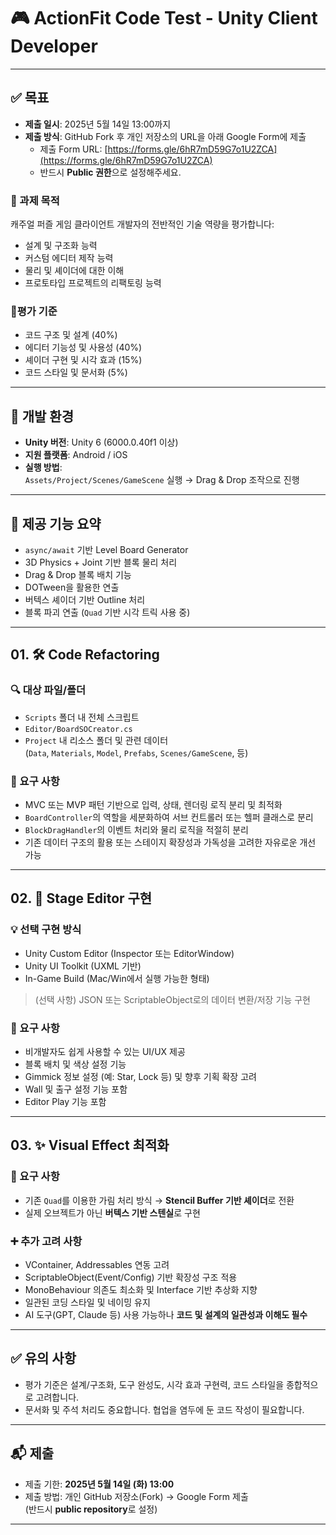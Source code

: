 # 🎮 ActionFit Code Test - Unity Client Developer

---

## ✅ 목표

- **제출 일시**: 2025년 5월 14일 13:00까지  
- **제출 방식**: GitHub Fork 후 개인 저장소의 URL을 아래 Google Form에 제출  
  - 제출 Form URL: [https://forms.gle/6hR7mD59G7o1U2ZCA](https://forms.gle/6hR7mD59G7o1U2ZCA)  
  - 반드시 **Public 권한**으로 설정해주세요.

### 🎯 과제 목적

캐주얼 퍼즐 게임 클라이언트 개발자의 전반적인 기술 역량을 평가합니다:

- 설계 및 구조화 능력
- 커스텀 에디터 제작 능력
- 물리 및 셰이더에 대한 이해
- 프로토타입 프로젝트의 리팩토링 능력

### 📝평가 기준
- 코드 구조 및 설계 (40%) 
- 에디터 기능성 및 사용성 (40%) 
- 셰이더 구현 및 시각 효과 (15%) 
- 코드 스타일 및 문서화 (5%)

---

## 🔧 개발 환경

- **Unity 버전**: Unity 6 (6000.0.40f1 이상)
- **지원 플랫폼**: Android / iOS
- **실행 방법**:  
  `Assets/Project/Scenes/GameScene` 실행 → Drag & Drop 조작으로 진행

---

## 📁 제공 기능 요약

- `async/await` 기반 Level Board Generator
- 3D Physics + Joint 기반 블록 물리 처리
- Drag & Drop 블록 배치 기능
- DOTween을 활용한 연출
- 버텍스 셰이더 기반 Outline 처리
- 블록 파괴 연출 (`Quad` 기반 시각 트릭 사용 중)

---

## 01. 🛠️ Code Refactoring

### 🔍 대상 파일/폴더

- `Scripts` 폴더 내 전체 스크립트
- `Editor/BoardSOCreator.cs`
- `Project` 내 리소스 폴더 및 관련 데이터  
  (`Data`, `Materials`, `Model`, `Prefabs`, `Scenes/GameScene`, 등)

### 📌 요구 사항

- MVC 또는 MVP 패턴 기반으로 입력, 상태, 렌더링 로직 분리 및 최적화
- `BoardController`의 역할을 세분화하여 서브 컨트롤러 또는 헬퍼 클래스로 분리
- `BlockDragHandler`의 이벤트 처리와 물리 로직을 적절히 분리
- 기존 데이터 구조의 활용 또는 스테이지 확장성과 가독성을 고려한 자유로운 개선 가능

---

## 02. 🧩 Stage Editor 구현

### 💡 선택 구현 방식

- Unity Custom Editor (Inspector 또는 EditorWindow)
- Unity UI Toolkit (UXML 기반)
- In-Game Build (Mac/Win에서 실행 가능한 형태)

> (선택 사항) JSON 또는 ScriptableObject로의 데이터 변환/저장 기능 구현

### 📌 요구 사항

- 비개발자도 쉽게 사용할 수 있는 UI/UX 제공
- 블록 배치 및 색상 설정 기능
- Gimmick 정보 설정 (예: Star, Lock 등) 및 향후 기획 확장 고려
- Wall 및 출구 설정 기능 포함
- Editor Play 기능 포함

---

## 03. ✨ Visual Effect 최적화

### 🎯 요구 사항

- 기존 `Quad`를 이용한 가림 처리 방식 → **Stencil Buffer 기반 셰이더**로 전환
- 실제 오브젝트가 아닌 **버텍스 기반 스텐실**로 구현

### ➕ 추가 고려 사항

- VContainer, Addressables 연동 고려
- ScriptableObject(Event/Config) 기반 확장성 구조 적용
- MonoBehaviour 의존도 최소화 및 Interface 기반 추상화 지향
- 일관된 코딩 스타일 및 네이밍 유지
- AI 도구(GPT, Claude 등) 사용 가능하나 **코드 및 설계의 일관성과 이해도 필수**

---

## ✅ 유의 사항

- 평가 기준은 설계/구조화, 도구 완성도, 시각 효과 구현력, 코드 스타일을 종합적으로 고려합니다.
- 문서화 및 주석 처리도 중요합니다. 협업을 염두에 둔 코드 작성이 필요합니다.

---

## 📬 제출

- 제출 기한: **2025년 5월 14일 (화) 13:00**
- 제출 방법: 개인 GitHub 저장소(Fork) → Google Form 제출  
  (반드시 **public repository**로 설정)

---

